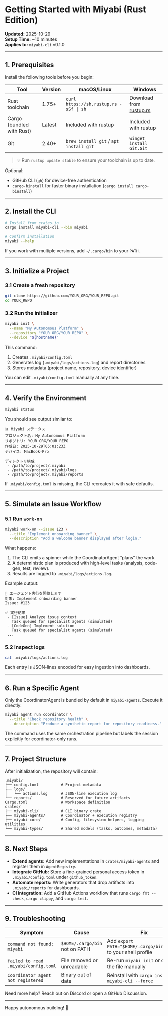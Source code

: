 # Getting Started with Miyabi (Rust Edition)

**Updated:** 2025-10-29  
**Setup Time:** ~10 minutes  
**Applies to:** `miyabi-cli` v0.1.0

---

## 1. Prerequisites

Install the following tools before you begin:

| Tool | Version | macOS/Linux | Windows |
|------|---------|-------------|---------|
| Rust toolchain | 1.75+ | `curl https://sh.rustup.rs -sSf \| sh` | Download from [rustup.rs](https://rustup.rs) |
| Cargo (bundled with Rust) | Latest | Included with rustup | Included with rustup |
| Git | 2.40+ | `brew install git` / `apt install git` | `winget install Git.Git` |

> 💡 Run `rustup update stable` to ensure your toolchain is up to date.

Optional:

- GitHub CLI (`gh`) for device-free authentication
- `cargo-binstall` for faster binary installation (`cargo install cargo-binstall`)

---

## 2. Install the CLI

```bash
# Install from crates.io
cargo install miyabi-cli --bin miyabi

# Confirm installation
miyabi --help
```

If you work with multiple versions, add `~/.cargo/bin` to your `PATH`.

---

## 3. Initialize a Project

### 3.1 Create a fresh repository

```bash
git clone https://github.com/YOUR_ORG/YOUR_REPO.git
cd YOUR_REPO
```

### 3.2 Run the initializer

```bash
miyabi init \
  --name "My Autonomous Platform" \
  --repository "YOUR_ORG/YOUR_REPO" \
  --device "$(hostname)"
```

This command:

1. Creates `.miyabi/config.toml`
2. Generates log (`.miyabi/logs/actions.log`) and report directories
3. Stores metadata (project name, repository, device identifier)

You can edit `.miyabi/config.toml` manually at any time.

---

## 4. Verify the Environment

```bash
miyabi status
```

You should see output similar to:

```
📊 Miyabi ステータス
プロジェクト名: My Autonomous Platform
リポジトリ: YOUR_ORG/YOUR_REPO
作成日: 2025-10-29T05:01:23Z
デバイス: MacBook-Pro

ディレクトリ構成
 - /path/to/project/.miyabi
 - /path/to/project/.miyabi/logs
 - /path/to/project/.miyabi/reports
```

If `.miyabi/config.toml` is missing, the CLI recreates it with safe defaults.

---

## 5. Simulate an Issue Workflow

### 5.1 Run `work-on`

```bash
miyabi work-on --issue 123 \
  --title "Implement onboarding banner" \
  --description "Add a welcome banner displayed after login."
```

What happens:

1. The CLI emits a spinner while the CoordinatorAgent “plans” the work.
2. A deterministic plan is produced with high-level tasks (analysis, code-gen, test, review).
3. Results are logged to `.miyabi/logs/actions.log`.

Example output:

```
🤖 エージェント実行を開始します
対象: Implement onboarding banner
Issue: #123

✅ 実行結果
 - [Issue] Analyze issue context
   Task queued for specialist agents (simulated)
 - [CodeGen] Implement solution
   Task queued for specialist agents (simulated)
 ...
```

### 5.2 Inspect logs

```bash
cat .miyabi/logs/actions.log
```

Each entry is JSON-lines encoded for easy ingestion into dashboards.

---

## 6. Run a Specific Agent

Only the CoordinatorAgent is bundled by default in `miyabi-agents`. Execute it directly:

```bash
miyabi agent run coordinator \
  --title "Check repository health" \
  --description "Produce a synthetic report for repository readiness."
```

The command uses the same orchestration pipeline but labels the session explicitly for coordinator-only runs.

---

## 7. Project Structure

After initialization, the repository will contain:

```
.miyabi/
├── config.toml          # Project metadata
├── logs/
│   └── actions.log      # JSON-line execution log
└── reports/             # Reserved for future artifacts
Cargo.toml               # Workspace definition
crates/
├── miyabi-cli/          # CLI binary crate
├── miyabi-agents/       # Coordinator + execution registry
├── miyabi-core/         # Config, filesystem helpers, logging utilities
└── miyabi-types/        # Shared models (tasks, outcomes, metadata)
```

---

## 8. Next Steps

- **Extend agents:** Add new implementations in `crates/miyabi-agents` and register them in `AgentRegistry`.
- **Integrate GitHub:** Store a fine-grained personal access token in `.miyabi/config.toml` under `github_token`.
- **Automate reports:** Write generators that drop artifacts into `.miyabi/reports` for dashboards.
- **CI integration:** Add a GitHub Actions workflow that runs `cargo fmt --check`, `cargo clippy`, and `cargo test`.

---

## 9. Troubleshooting

| Symptom | Cause | Fix |
|---------|-------|-----|
| `command not found: miyabi` | `$HOME/.cargo/bin` not on PATH | Add `export PATH="$HOME/.cargo/bin:$PATH"` to your shell profile |
| `failed to read .miyabi/config.toml` | File removed or unreadable | Re-run `miyabi init` or create the file manually |
| `Coordinator agent not registered` | Binary out of date | Reinstall with `cargo install miyabi-cli --force` |

Need more help? Reach out on Discord or open a GitHub Discussion.

---

Happy autonomous building! 🦀

